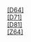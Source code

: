 [[D64]]([D64]/index.html)<br>
[[D71]]([D71]/index.html)<br>
[[D81]]([D81]/index.html)<br>
[[Z64]]([Z64]/index.html)<br>
